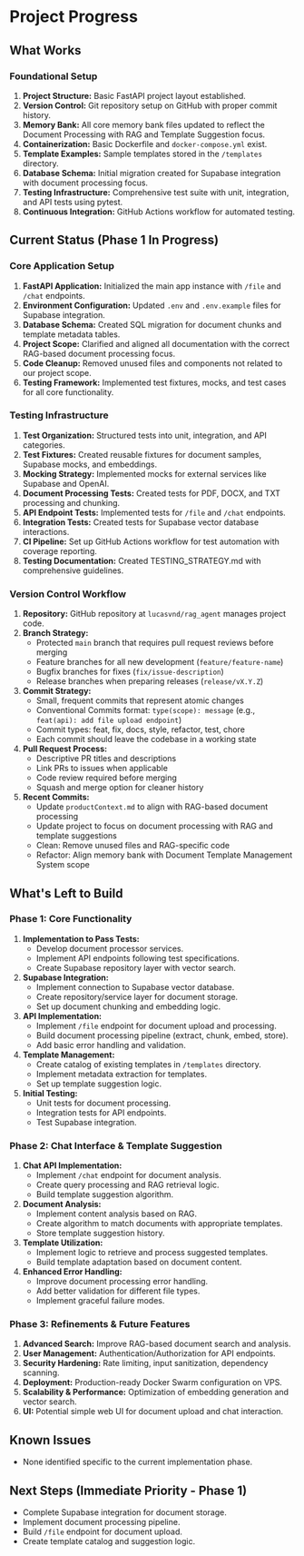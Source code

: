 # Project Progress

## What Works

### Foundational Setup
1.  **Project Structure:** Basic FastAPI project layout established.
2.  **Version Control:** Git repository setup on GitHub with proper commit history.
3.  **Memory Bank:** All core memory bank files updated to reflect the Document Processing with RAG and Template Suggestion focus.
4.  **Containerization:** Basic Dockerfile and `docker-compose.yml` exist.
5.  **Template Examples:** Sample templates stored in the `/templates` directory.
6.  **Database Schema:** Initial migration created for Supabase integration with document processing focus.
7.  **Testing Infrastructure:** Comprehensive test suite with unit, integration, and API tests using pytest.
8.  **Continuous Integration:** GitHub Actions workflow for automated testing.

## Current Status (Phase 1 In Progress)

### Core Application Setup
1.  **FastAPI Application:** Initialized the main app instance with `/file` and `/chat` endpoints.
2.  **Environment Configuration:** Updated `.env` and `.env.example` files for Supabase integration.
3.  **Database Schema:** Created SQL migration for document chunks and template metadata tables.
4.  **Project Scope:** Clarified and aligned all documentation with the correct RAG-based document processing focus.
5.  **Code Cleanup:** Removed unused files and components not related to our project scope.
6.  **Testing Framework:** Implemented test fixtures, mocks, and test cases for all core functionality.

### Testing Infrastructure
1.  **Test Organization:** Structured tests into unit, integration, and API categories.
2.  **Test Fixtures:** Created reusable fixtures for document samples, Supabase mocks, and embeddings.
3.  **Mocking Strategy:** Implemented mocks for external services like Supabase and OpenAI.
4.  **Document Processing Tests:** Created tests for PDF, DOCX, and TXT processing and chunking.
5.  **API Endpoint Tests:** Implemented tests for `/file` and `/chat` endpoints.
6.  **Integration Tests:** Created tests for Supabase vector database interactions.
7.  **CI Pipeline:** Set up GitHub Actions workflow for test automation with coverage reporting.
8.  **Testing Documentation:** Created TESTING_STRATEGY.md with comprehensive guidelines.

### Version Control Workflow
1.  **Repository:** GitHub repository at `lucasvnd/rag_agent` manages project code.
2.  **Branch Strategy:** 
    * Protected `main` branch that requires pull request reviews before merging
    * Feature branches for all new development (`feature/feature-name`)
    * Bugfix branches for fixes (`fix/issue-description`)
    * Release branches when preparing releases (`release/vX.Y.Z`)
3.  **Commit Strategy:**
    * Small, frequent commits that represent atomic changes
    * Conventional Commits format: `type(scope): message` (e.g., `feat(api): add file upload endpoint`)
    * Commit types: feat, fix, docs, style, refactor, test, chore
    * Each commit should leave the codebase in a working state
4.  **Pull Request Process:**
    * Descriptive PR titles and descriptions
    * Link PRs to issues when applicable
    * Code review required before merging
    * Squash and merge option for cleaner history
5.  **Recent Commits:**
    * Update `productContext.md` to align with RAG-based document processing
    * Update project to focus on document processing with RAG and template suggestions
    * Clean: Remove unused files and RAG-specific code
    * Refactor: Align memory bank with Document Template Management System scope

## What's Left to Build

### Phase 1: Core Functionality
1.  **Implementation to Pass Tests:**
    *   Develop document processor services.
    *   Implement API endpoints following test specifications.
    *   Create Supabase repository layer with vector search.
2.  **Supabase Integration:**
    *   Implement connection to Supabase vector database.
    *   Create repository/service layer for document storage.
    *   Set up document chunking and embedding logic.
2.  **API Implementation:**
    *   Implement `/file` endpoint for document upload and processing.
    *   Build document processing pipeline (extract, chunk, embed, store).
    *   Add basic error handling and validation.
3.  **Template Management:**
    *   Create catalog of existing templates in `/templates` directory.
    *   Implement metadata extraction for templates.
    *   Set up template suggestion logic.
4.  **Initial Testing:** 
    *   Unit tests for document processing.
    *   Integration tests for API endpoints.
    *   Test Supabase integration.

### Phase 2: Chat Interface & Template Suggestion
1.  **Chat API Implementation:**
    *   Implement `/chat` endpoint for document analysis.
    *   Create query processing and RAG retrieval logic.
    *   Build template suggestion algorithm.
2.  **Document Analysis:**
    *   Implement content analysis based on RAG.
    *   Create algorithm to match documents with appropriate templates.
    *   Store template suggestion history.
3.  **Template Utilization:**
    *   Implement logic to retrieve and process suggested templates.
    *   Build template adaptation based on document content.
4.  **Enhanced Error Handling:**
    *   Improve document processing error handling.
    *   Add better validation for different file types.
    *   Implement graceful failure modes.

### Phase 3: Refinements & Future Features
1.  **Advanced Search:** Improve RAG-based document search and analysis.
2.  **User Management:** Authentication/Authorization for API endpoints.
3.  **Security Hardening:** Rate limiting, input sanitization, dependency scanning.
4.  **Deployment:** Production-ready Docker Swarm configuration on VPS.
5.  **Scalability & Performance:** Optimization of embedding generation and vector search.
6.  **UI:** Potential simple web UI for document upload and chat interaction.

## Known Issues
-   None identified specific to the current implementation phase.

## Next Steps (Immediate Priority - Phase 1)
-   Complete Supabase integration for document storage.
-   Implement document processing pipeline.
-   Build `/file` endpoint for document upload.
-   Create template catalog and suggestion logic. 